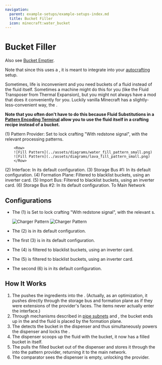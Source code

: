 ```yaml
---
navigation:
  parent: example-setups/example-setups-index.md
  title: Bucket Filler
  icon: minecraft:water_bucket
---
```


# Bucket Filler

Also see [Bucket Emptier](bucket-emptier.md).

Note that since this uses a <ItemLink id="pattern_provider" />, it is meant to integrate into your [autocrafting](../ae2-mechanics/autocrafting.md)
setup.

Sometimes, life is inconvenient and you need buckets of a fluid instead of the fluid itself. Sometimes a machine might do this for you
(like the Fluid Transposer from Thermal Expansion), but you might not always have a mod that does it conveniently for you. Luckily
vanilla Minecraft has a slightly-less-convenient way, the <ItemLink id="minecraft:dispenser" />.

**Note that you often don't have to do this because Fluid Substitutions in a
[Pattern Encoding Terminal](../items-blocks-machines/terminals.md#pattern-encoding-terminal) allow you to use the fluid itself in
a crafting recipe instead of a bucket.**

<GameScene zoom="6" interactive={true}>
  <ImportStructure src="../assets/assemblies/bucket_filler.snbt" />

<BoxAnnotation color="#dddddd" min="2 1 0" max="3 2 1">
        (1) Pattern Provider: Set to lock crafting "With redstone signal", with the relevant processing patterns.

        <Row>
        ![Fill Pattern](../assets/diagrams/water_fill_pattern_small.png)
        ![Fill Pattern](../assets/diagrams/lava_fill_pattern_small.png)
        </Row>
  </BoxAnnotation>

<BoxAnnotation color="#dddddd" min="3 1.1 0.1" max="3.2 1.9 0.9">
        (2) Interface: In its default configuration.
  </BoxAnnotation>

<BoxAnnotation color="#dddddd" min="3.1 1.1 0.8" max="3.9 1.9 1">
        (3) Storage Bus #1: In its default configuration.
  </BoxAnnotation>

<BoxAnnotation color="#dddddd" min="4.05 1.05 0.8" max="4.95 1.95 1">
        (4) Formation Plane: Filtered to blacklist buckets, using an inverter card.
        <Row><ItemImage id="minecraft:bucket" scale="2" /><ItemImage id="inverter_card" scale="2" /></Row>
  </BoxAnnotation>

<BoxAnnotation color="#dddddd" min="3.2 2 1.2" max="3.8 2.2 1.8">
        (5) Import Bus: Filtered to blacklist buckets, using an inverter card.
        <Row><ItemImage id="minecraft:bucket" scale="2" /><ItemImage id="inverter_card" scale="2" /></Row>
  </BoxAnnotation>

<BoxAnnotation color="#dddddd" min="2.1 2 0.1" max="2.9 2.2 0.9">
        (6) Storage Bus #2: In its default configuration.
  </BoxAnnotation>

<DiamondAnnotation pos="0 1.5 0.5" color="#00ff00">
        To Main Network
    </DiamondAnnotation>

  <IsometricCamera yaw="225" pitch="45" />
</GameScene>

## Configurations

* The <ItemLink id="pattern_provider" /> (1) is Set to lock crafting "With redstone signal", with the relevant <ItemLink id="processing_pattern" />s.

    ![Charger Pattern](../assets/diagrams/water_fill_pattern.png)
    ![Charger Pattern](../assets/diagrams/lava_fill_pattern.png)

* The <ItemLink id="interface" /> (2) is in its default configuration.
* The first <ItemLink id="storage_bus" /> (3) is in its default configuration.
* The <ItemLink id="formation_plane" /> (4) is filtered to blacklist buckets, using an inverter card.
  <Row><ItemImage id="minecraft:bucket" scale="2" /><ItemImage id="inverter_card" scale="2" /></Row>
* The <ItemLink id="import_bus" /> (5) is filtered to blacklist buckets, using an inverter card.
  <Row><ItemImage id="minecraft:bucket" scale="2" /><ItemImage id="inverter_card" scale="2" /></Row>
* The second <ItemLink id="storage_bus" /> (6) is in its default configuration.

## How It Works

1. The <ItemLink id="pattern_provider" /> pushes the ingredients into the <ItemLink id="interface" />.
   (Actually, as an optimization, it pushes directly through the storage bus and formation plane as if they were extensions of the provider's faces. The items never actually enter the interface.)
2. Through mechanisms described in [pipe subnets](pipe-subnet.md#providing-to-multiple-places) and <ItemLink id="formation_plane" />,
   the bucket ends up in the <ItemLink id="minecraft:dispenser" /> and the fluid is placed by the formation plane.
3. The <ItemLink id="minecraft:comparator" /> detects the bucket in the dispenser and thus simultaneously powers the dispenser and locks
   the <ItemLink id="pattern_provider" />.
4. The dispenser scoops up the fluid with the bucket, it now has a filled bucket in itself.
5. The <ItemLink id="import_bus" /> pulls the filled bucket out of the dispenser and stores it through the
   <ItemLink id="storage_bus" /> into the pattern provider, returning it to the main network.
6. The comparator sees the dispenser is empty, unlocking the provider.
